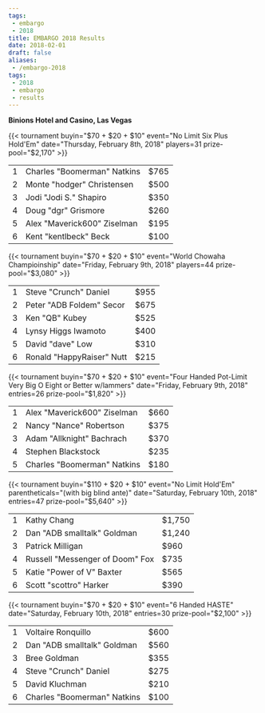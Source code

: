 ```yaml
---
tags:
 - embargo
 - 2018
title: EMBARGO 2018 Results
date: 2018-02-01
draft: false
aliases:
 - /embargo-2018
tags:
 - 2018
 - embargo
 - results
---
```


**Binions Hotel and Casino, Las Vegas**

{{< tournament
    buyin="$70 + $20 + $10"
    event="No Limit Six Plus Hold'Em"
    date="Thursday, February 8th, 2018"
    players=31
    prize-pool="$2,170" >}}

|   |                                       |      |
|--:|---------------------------------------|------|
| 1 | Charles &quot;Boomerman&quot; Natkins | $765 |
| 2 | Monte &quot;hodger&quot; Christensen  | $500 |
| 3 | Jodi &quot;Jodi S.&quot; Shapiro      | $350 |
| 4 | Doug &quot;dgr&quot; Grismore         | $260 |
| 5 | Alex &quot;Maverick600&quot; Ziselman | $195 |
| 6 | Kent &quot;kentlbeck&quot; Beck       | $100 |

{{< tournament
    buyin="$70 + $20 + $10"
    event="World Chowaha Champioinship"
    date="Friday, February 9th, 2018"
    players=44
    prize-pool="$3,080" >}}

|   |                                     |      |
|--:|-------------------------------------|------|
| 1 | Steve &quot;Crunch&quot; Daniel     | $955 |
| 2 | Peter &quot;ADB Foldem&quot; Secor  | $675 |
| 3 | Ken &quot;QB&quot; Kubey            | $525 |
| 4 | Lynsy Higgs Iwamoto                 | $400 |
| 5 | David &quot;dave&quot; Low          | $310 |
| 6 | Ronald &quot;HappyRaiser&quot; Nutt | $215 |

{{< tournament
    buyin="$70 + $20 + $10"
    event="Four Handed Pot-Limit Very Big O Eight or Better w/lammers"
    date="Friday, February 9th, 2018"
    entries=26
    prize-pool="$1,820" >}}

|   |                                       |      |
|--:|---------------------------------------|------|
| 1 | Alex &quot;Maverick600&quot; Ziselman | $660 |
| 2 | Nancy &quot;Nance&quot; Robertson     | $375 |
| 3 | Adam &quot;Allknight&quot; Bachrach   | $370 |
| 4 | Stephen Blackstock                    | $235 |
| 5 | Charles &quot;Boomerman&quot; Natkins | $180 |

{{< tournament
    buyin="$110 + $20 + $10"
    event="No Limit Hold'Em"
    parentheticals="(with big blind ante)"
    date="Saturday, February 10th, 2018"
    entries=47
    prize-pool="$5,640" >}}

|   |                                           |        |
|--:|-------------------------------------------|--------|
| 1 | Kathy Chang                               | $1,750 |
| 2 | Dan &quot;ADB smalltalk&quot; Goldman     | $1,240 |
| 3 | Patrick Milligan                          | $960   |
| 4 | Russell &quot;Messenger of Doom&quot; Fox | $735   |
| 5 | Katie &quot;Power of V&quot; Baxter       | $565   |
| 6 | Scott &quot;scottro&quot; Harker          | $390   |

{{< tournament
    buyin="$70 + $20 + $10"
    event="6 Handed HASTE"
    date="Saturday, February 10th, 2018"
    entries=30
    prize-pool="$2,100" >}}

|   |                                       |      |
|--:|---------------------------------------|------|
| 1 | Voltaire Ronquillo                    | $600 |
| 2 | Dan &quot;ADB smalltalk&quot; Goldman | $560 |
| 3 | Bree Goldman                          | $355 |
| 4 | Steve &quot;Crunch&quot; Daniel       | $275 |
| 5 | David Kluchman                        | $210 |
| 6 | Charles &quot;Boomerman&quot; Natkins | $100 |

